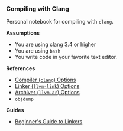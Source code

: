 ### Compiling with Clang

Personal notebook for compiling with `clang`.

**Assumptions**

- You are using clang 3.4 or higher
- You are using `bash`
- You write code in your favorite text editor.

**References**

- [Compiler (`clang`) Options][cl]
- [Linker (`llvm-link`) Options][link]
- [Archiver (`llvm-ar`) Options][ar]
- [`objdump`](https://sourceware.org/binutils/docs/binutils/objdump.html)

**Guides**

- [Beginner's Guide to Linkers](http://www.lurklurk.org/linkers/linkers.html)

[cl]: http://llvm.org/releases/3.4/tools/clang/docs/UsersManual.html#command-line-options
[link]: http://llvm.org/docs/CommandGuide/llvm-link.html
[ar]: http://llvm.org/docs/CommandGuide/llvm-ar.html
